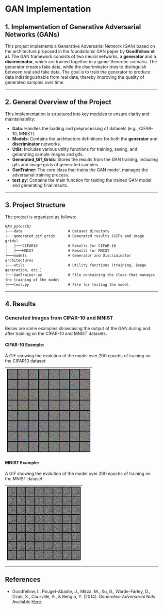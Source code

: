 # GAN Implementation

## 1. Implementation of Generative Adversarial Networks (GANs)

This project implements a Generative Adversarial Network (GAN) based on the architecture proposed in the foundational GAN paper by **Goodfellow et al.** The GAN framework consists of two neural networks, a **generator** and a **discriminator**, which are trained together in a game-theoretic scenario. The generator creates fake data, while the discriminator tries to distinguish between real and fake data. The goal is to train the generator to produce data indistinguishable from real data, thereby improving the quality of generated samples over time.

---

## 2. General Overview of the Project

This implementation is structured into key modules to ensure clarity and maintainability:

- **Data**: Handles the loading and preprocessing of datasets (e.g., CIFAR-10, MNIST).
- **Models**: Contains the architecture definitions for both the **generator** and **discriminator** networks.
- **Utils**: Includes various utility functions for training, saving, and generating sample images and gifs.
- **Generated_Gif_Grids**: Stores the results from the GAN training, including gifs and image grids of generated samples.
- **GanTrainer**: The core class that trains the GAN model, manages the adversarial training process.
- **test.py**: Contains the main function for testing the trained GAN model and generating final results.
---

## 3. Project Structure

The project is organized as follows:

```
GAN_pytorch/
├───data                     # Dataset directory
├───generated_gif_grids      # Generated results (GIFs and image grids)
│   ├───CIFAR10              # Results for CIFAR-10
│   ├───MNIST                # Results for MNIST
├───models                   # Generator and Discriminator architectures
├───utils                    # Utility functions (training, image generation, etc.)
├───GanTrainer.py            # File containing the class that manages the training of the model
├───test.py                  # File for testing the model
```

---

## 4. Results

### Generated Images from CIFAR-10 and MNIST

Below are some examples showcasing the output of the GAN during and after training on the CIFAR-10 and MNIST datasets.

#### CIFAR-10 Example:

A GIF showing the evolution of the model over 200 epochs of training on the CIFAR10 dataset:

| ![CIFAR-10 Result 1](generated_gif_grids/CIFAR10/fake_images_CIFAR10.gif) |
|------------------------------------------------------------|

#### MNIST Example:

A GIF showing the evolution of the model over 200 epochs of training on the MNIST dataset:

| ![MNIST Result 1](generated_gif_grids/MNIST/fake_images_MNIST.gif) |
|-----------------------------------------------------------------|

---

## References

- Goodfellow, I., Pouget-Abadie, J., Mirza, M., Xu, B., Warde-Farley, D., Ozair, S., Courville, A., & Bengio, Y. (2014). *Generative Adversarial Nets.* Available [Here](https://arxiv.org/abs/1406.2661).